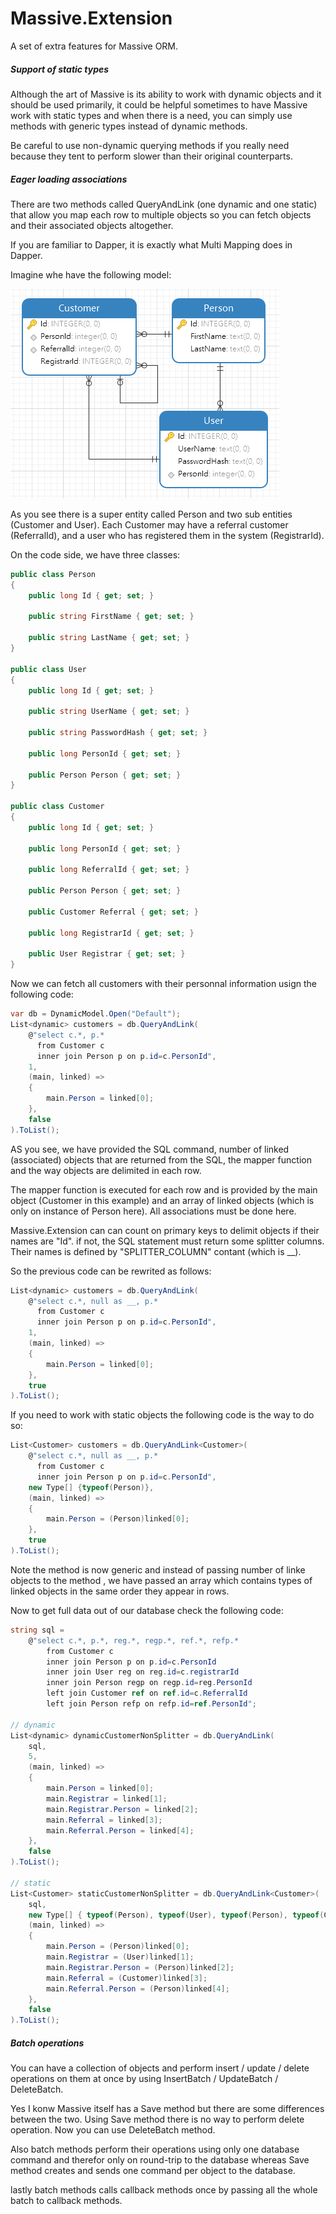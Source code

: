 Massive.Extension
======================

A set of extra features for Massive ORM.

##### Support of static types
Although the art of Massive is its ability to work with dynamic objects and it should 
be used primarily, it could be helpful sometimes to have Massive work with static types
and when there is a need, you can simply use methods with generic types instead of dynamic
methods.

Be careful to use non-dynamic querying methods if you really need because they tent to
perform slower than their original counterparts.

##### Eager loading associations
There are two methods called QueryAndLink (one dynamic and one static) that allow you map each
row to multiple objects so you
can fetch objects and their associated objects altogether.

If you are familiar to Dapper, it is exactly what Multi Mapping does in Dapper.

Imagine whe have the following model:

![diagram](./Diagram.png)

As you see there is a super entity called Person and two sub entities (Customer and User).
Each Customer may have a referral customer (ReferralId), and a user who has registered them
in the system (RegistrarId).

On the code side, we have three classes:

```csharp
public class Person
{
    public long Id { get; set; }

    public string FirstName { get; set; }

    public string LastName { get; set; }
}

public class User
{
    public long Id { get; set; }

    public string UserName { get; set; }

    public string PasswordHash { get; set; }

    public long PersonId { get; set; }

    public Person Person { get; set; }
}

public class Customer
{
    public long Id { get; set; }

    public long PersonId { get; set; }

    public long ReferralId { get; set; }

    public Person Person { get; set; }

    public Customer Referral { get; set; }

    public long RegistrarId { get; set; }

    public User Registrar { get; set; }
}
```

Now we can fetch all customers with their personnal information usign the following code:
```csharp
var db = DynamicModel.Open("Default");
List<dynamic> customers = db.QueryAndLink(
    @"select c.*, p.*
      from Customer c
      inner join Person p on p.id=c.PersonId",
    1,
    (main, linked) =>
    {
        main.Person = linked[0];
    },
    false
).ToList();
```
AS you see, we have provided the SQL command, number of linked (associated) objects that are returned
from the SQL, the mapper function and the way objects are delimited in each row.

The mapper function is executed for each row and is provided by the main object (Customer in this example)
and an array of linked objects (which is only on instance of Person here). All associations must be done here.

Massive.Extension can can count on primary keys to delimit objects if their names are "Id". if not, the SQL
statement must return some splitter columns. Their names is defined by "SPLITTER_COLUMN" contant (which is __).

So the previous code can be rewrited as follows:
```csharp
List<dynamic> customers = db.QueryAndLink(
    @"select c.*, null as __, p.*
      from Customer c
      inner join Person p on p.id=c.PersonId",
    1,
    (main, linked) =>
    {
        main.Person = linked[0];
    },
    true
).ToList();
```

If you need to work with static objects the following code is the way to do so:
```csharp
List<Customer> customers = db.QueryAndLink<Customer>(
    @"select c.*, null as __, p.*
      from Customer c
      inner join Person p on p.id=c.PersonId",
    new Type[] {typeof(Person)},
    (main, linked) =>
    {
        main.Person = (Person)linked[0];
    },
    true
).ToList();
```

Note the method is now generic and instead of passing number of linke objects to the method , we have
passed an array which contains types of linked objects in the same order they appear in rows.

Now to get full data out of our database check the following code:
```csharp
string sql =
    @"select c.*, p.*, reg.*, regp.*, ref.*, refp.*
        from Customer c
        inner join Person p on p.id=c.PersonId
        inner join User reg on reg.id=c.registrarId
        inner join Person regp on regp.id=reg.PersonId
        left join Customer ref on ref.id=c.ReferralId
        left join Person refp on refp.id=ref.PersonId";

// dynamic
List<dynamic> dynamicCustomerNonSplitter = db.QueryAndLink(
    sql,
    5,
    (main, linked) =>
    {
        main.Person = linked[0];
        main.Registrar = linked[1];
        main.Registrar.Person = linked[2];
        main.Referral = linked[3];
        main.Referral.Person = linked[4];
    },
    false
).ToList();

// static
List<Customer> staticCustomerNonSplitter = db.QueryAndLink<Customer>(
    sql,
    new Type[] { typeof(Person), typeof(User), typeof(Person), typeof(Customer), typeof(Person) },
    (main, linked) =>
    {
        main.Person = (Person)linked[0];
        main.Registrar = (User)linked[1];
        main.Registrar.Person = (Person)linked[2];
        main.Referral = (Customer)linked[3];
        main.Referral.Person = (Person)linked[4];
    },
    false
).ToList();
```

##### Batch operations
You can have a collection of objects and perform insert / update / delete operations on them at once
by using InsertBatch / UpdateBatch / DeleteBatch.

Yes I konw Massive itself has a Save method but there are some differences between the two. Using
Save method there is no way to perform delete operation. Now you can use DeleteBatch method.

Also batch methods perform their operations using only one database command and therefor only on
round-trip to the database whereas Save method creates and sends one command per object to the
database.

lastly batch methods calls callback methods once by passing all the whole batch to callback methods.